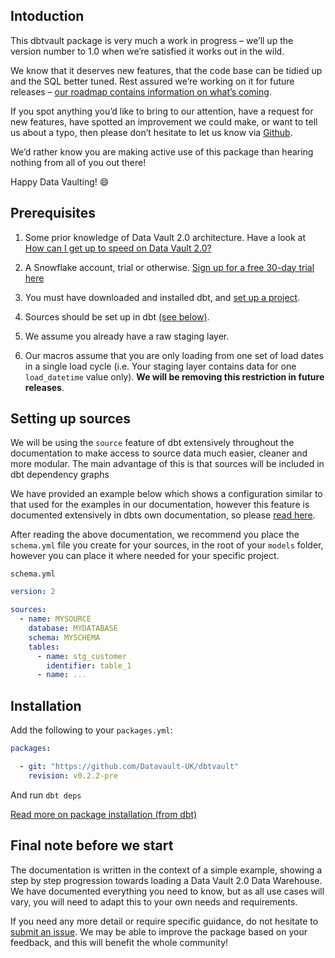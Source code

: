 ## Intoduction

This dbtvault package is very much a work in progress – we’ll up the version number to 1.0 when we’re satisfied it works out in the wild.

We know that it deserves new features, that the code base can be tidied up and the SQL better tuned. Rest assured we’re working on it for future releases – [our roadmap contains information on what’s coming](roadmap.md).
 
If you spot anything you’d like to bring to our attention, have a request for new features, have spotted an improvement we could make, or want to tell us about a typo, 
then please don’t hesitate to let us know via [Github](https://github.com/Datavault-UK/dbtvault/issues). 

We’d rather know you are making active use of this package than hearing nothing from all of you out there! 

Happy Data Vaulting! :smile:

## Prerequisites 

1. Some prior knowledge of Data Vault 2.0 architecture. Have a look at
[How can I get up to speed on Data Vault 2.0?](index.md#how-can-i-get-up-to-speed-on-data-vault-20)

2. A Snowflake account, trial or otherwise. [Sign up for a free 30-day trial here](https://trial.snowflake.com/ab/)

3. You must have downloaded and installed dbt, and [set up a project](https://docs.getdbt.com/docs/dbt-projects).

4. Sources should be set up in dbt [(see below)](#setting-up-sources).

5. We assume you already have a raw staging layer.

6. Our macros assume that you are only loading from one set of load dates in a single load cycle (i.e. Your staging layer
contains data for one ```load_datetime``` value only). **We will be removing this restriction in future releases**.

## Setting up sources

We will be using the ```source``` feature of dbt extensively throughout the documentation to make access to source
data much easier, cleaner and more modular. The main advantage of this is that sources will be included in 
dbt dependency graphs

We have provided an example below which shows a configuration similar to that used for the examples in our documentation, 
however this feature is documented extensively in dbts own documentation, 
so please [read here](https://docs.getdbt.com/docs/using-sources).

After reading the above documentation, we recommend you place the ```schema.yml``` file you create for your sources, 
in the root of your ```models``` folder, however you can place it where needed for your specific project.

```schema.yml```

```yaml
version: 2

sources:
  - name: MYSOURCE
    database: MYDATABASE
    schema: MYSCHEMA
    tables:
      - name: stg_customer
        identifier: table_1
      - name: ...
```

## Installation 

Add the following to your ```packages.yml```:

```yaml
packages:

  - git: "https://github.com/Datavault-UK/dbtvault"
    revision: v0.2.2-pre
```

And run 
```dbt deps```

[Read more on package installation (from dbt)](https://docs.getdbt.com/docs/package-management)


## Final note before we start

The documentation is written in the context of a simple example, showing a step by step progression towards
loading a Data Vault 2.0 Data Warehouse. We have documented everything you need to know, but as all use cases will vary, 
you will need to adapt this to your own needs and requirements.

If you need any more detail or require specific guidance, do not hesitate to 
[submit an issue](https://github.com/Datavault-UK/dbtvault/issues). 
We may be able to improve the package based on your feedback, and this will benefit the whole community!